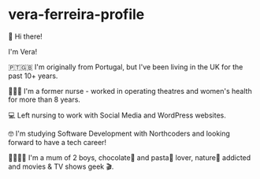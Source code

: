 # vera-ferreira-profile

👋 Hi there! 

I'm Vera!

🇵🇹🇬🇧 I'm originally from Portugal, but I've been living in the UK for the past 10+ years. 

👩🏻‍⚕️ I'm a former nurse - worked in operating theatres and women's health for more than 8 years. 

💻 Left nursing to work with Social Media and WordPress websites. 

🤓 I'm studying Software Development with Northcoders and looking forward to have a tech career! 

👨‍👩‍👦‍👦 I'm a mum of 2 boys, chocolate🍫 and pasta🍝 lover, nature🌿 addicted and movies & TV shows geek 🎬. 
